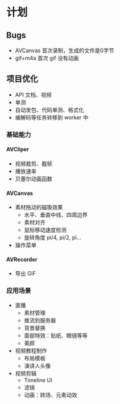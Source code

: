 # 计划

## Bugs
- AVCanvas 首次录制，生成的文件是0字节
- gif+m4a 首次 gif 没有动画

## 项目优化
- API 文档、视频
- 单测
- 自动发包、代码单测、格式化
- 编解码等任务转移到 worker 中

### 基础能力 

#### AVCliper
- 视频裁剪、截帧
- 播放速率
- 贝塞尔动画函数

#### AVCanvas
- 素材拖动的磁吸效果  
  - 水平、垂直中线、四周边界
  - 素材对齐
  - 鼠标移动速度检测
  - 旋转角度 pi/4, pi/2, pi...
- 操作菜单

#### AVRecorder
- 导出 GIF

### 应用场景
- 直播
  - 素材管理
  - 推流到服务器  
  - 背景替换
  - 面部特效：贴纸、眼镜等等
  - 美颜
- 视频教程制作
  - 布局模板
  - 演讲人头像
- 视频剪辑
  - Timeline UI
  - 滤镜
  - 动画：转场、元素动效

